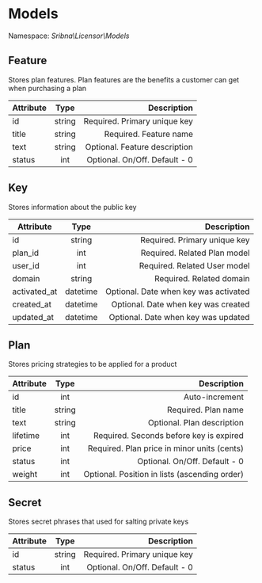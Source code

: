 # Models

Namespace: _Sribna\Licensor\Models_

## Feature
Stores plan features. Plan features are the benefits a customer can get when purchasing a plan

| Attribute     | Type           | Description                              |
|---------------|:--------------:|-----------------------------------------:|
| id            | string         | Required. Primary unique key             |
| title         | string         | Required. Feature name                   |
| text          | string         | Optional. Feature description            |
| status        | int            | Optional. On/Off. Default - 0            |

## Key
Stores information about the public key

| Attribute    | Type     | Description                           |
|--------------|:--------:|--------------------------------------:|
| id           | string   | Required. Primary unique key          |
| plan_id      | int      | Required. Related Plan model          |
| user_id      | int      | Required. Related User model          |
| domain       | string   | Required. Related domain              |
| activated_at | datetime | Optional. Date when key was activated |
| created_at   | datetime | Optional. Date when key was created   |
| updated_at   | datetime | Optional. Date when key was updated   |

## Plan
Stores pricing strategies to be applied for a product

| Attribute | Type   | Description                                   |
|-----------|:------:|----------------------------------------------:|
| id        | int    | Auto-increment                                |
| title     | string | Required. Plan name                           |
| text      | string | Optional. Plan description                    |
| lifetime  | int    | Required. Seconds before key is expired       |
| price     | int    | Required. Plan price in minor units (cents)   |
| status    | int    | Optional. On/Off. Default - 0                 |
| weight    | int    | Optional. Position in lists (ascending order) |

## Secret
Stores secret phrases that used for salting private keys

| Attribute | Type   | Description                   |
|-----------|:------:|------------------------------:|
| id        | string | Required. Primary unique key  |
| status    | int    | Optional. On/Off. Default - 0 |
